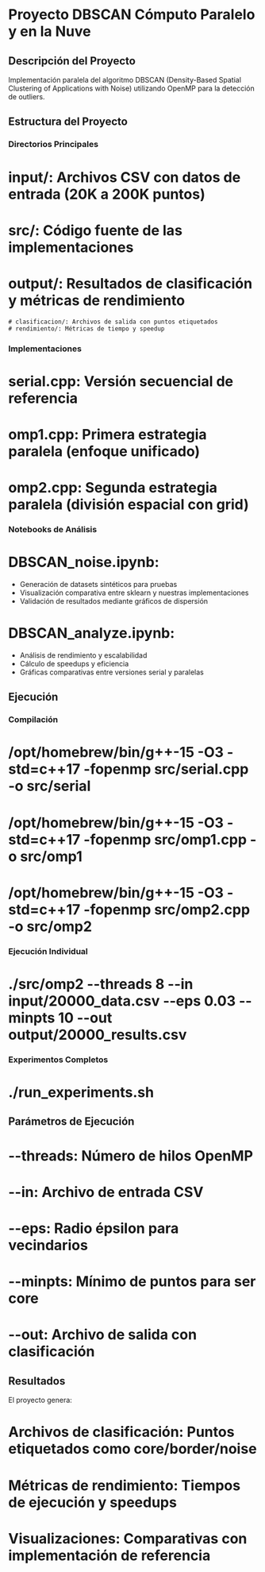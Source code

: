 # Proyecto DBSCAN Cómputo Paralelo y en la Nuve

## Descripción del Proyecto
Implementación paralela del algoritmo DBSCAN (Density-Based Spatial Clustering of Applications with Noise) utilizando OpenMP para la detección de outliers.

## Estructura del Proyecto

### Directorios Principales
# input/: Archivos CSV con datos de entrada (20K a 200K puntos)
# src/: Código fuente de las implementaciones
# output/: Resultados de clasificación y métricas de rendimiento
    # clasificacion/: Archivos de salida con puntos etiquetados
    # rendimiento/: Métricas de tiempo y speedup

### Implementaciones
# serial.cpp: Versión secuencial de referencia
# omp1.cpp: Primera estrategia paralela (enfoque unificado)
# omp2.cpp: Segunda estrategia paralela (división espacial con grid)

### Notebooks de Análisis
# DBSCAN_noise.ipynb: 
  - Generación de datasets sintéticos para pruebas
  - Visualización comparativa entre sklearn y nuestras implementaciones
  - Validación de resultados mediante gráficos de dispersión

# DBSCAN_analyze.ipynb:
  - Análisis de rendimiento y escalabilidad
  - Cálculo de speedups y eficiencia
  - Gráficas comparativas entre versiones serial y paralelas

## Ejecución

### Compilación
# /opt/homebrew/bin/g++-15 -O3 -std=c++17 -fopenmp src/serial.cpp -o src/serial
# /opt/homebrew/bin/g++-15 -O3 -std=c++17 -fopenmp src/omp1.cpp -o src/omp1
# /opt/homebrew/bin/g++-15 -O3 -std=c++17 -fopenmp src/omp2.cpp -o src/omp2

### Ejecución Individual
# ./src/omp2 --threads 8 --in input/20000_data.csv --eps 0.03 --minpts 10 --out output/20000_results.csv

### Experimentos Completos
# ./run_experiments.sh

## Parámetros de Ejecución
# --threads: Número de hilos OpenMP
# --in: Archivo de entrada CSV
# --eps: Radio épsilon para vecindarios
# --minpts: Mínimo de puntos para ser core
# --out: Archivo de salida con clasificación

## Resultados
El proyecto genera:
# Archivos de clasificación: Puntos etiquetados como core/border/noise
# Métricas de rendimiento: Tiempos de ejecución y speedups
# Visualizaciones: Comparativas con implementación de referencia